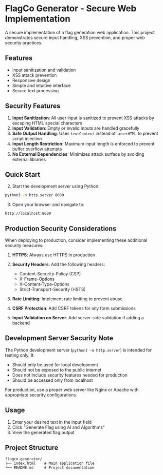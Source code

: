 # FlagCo Generator - Secure Web Implementation

A secure implementation of a flag generation web application. This project demonstrates secure input handling, XSS prevention, and proper web security practices.

## Features

- Input sanitization and validation
- XSS attack prevention
- Responsive design
- Simple and intuitive interface
- Secure text processing

## Security Features

1. **Input Sanitization**: All user input is sanitized to prevent XSS attacks by escaping HTML special characters
2. **Input Validation**: Empty or invalid inputs are handled gracefully
3. **Safe Output Handling**: Uses `textContent` instead of `innerHTML` to prevent script injection
4. **Input Length Restriction**: Maximum input length is enforced to prevent buffer overflow attempts
5. **No External Dependencies**: Minimizes attack surface by avoiding external libraries

## Quick Start

2. Start the development server using Python:

```bash
python3 -m http.server 8000
```

3. Open your browser and navigate to:
```
http://localhost:8000
```

## Production Security Considerations

When deploying to production, consider implementing these additional security measures:

1. **HTTPS**: Always use HTTPS in production
2. **Security Headers**: Add the following headers:
   - Content-Security-Policy (CSP)
   - X-Frame-Options
   - X-Content-Type-Options
   - Strict-Transport-Security (HSTS)

3. **Rate Limiting**: Implement rate limiting to prevent abuse
4. **CSRF Protection**: Add CSRF tokens for any form submissions
5. **Input Validation on Server**: Add server-side validation if adding a backend

## Development Server Security Note

The Python development server (`python3 -m http.server`) is intended for testing only. It:
- Should only be used for local development
- Should not be exposed to the public internet
- Does not include security features needed for production
- Should be accessed only from localhost

For production, use a proper web server like Nginx or Apache with appropriate security configurations.

## Usage

1. Enter your desired text in the input field
2. Click "Generate Flag using AI and Algorithms"
3. View the generated flag output

## Project Structure

```
flagco-generator/
├── index.html    # Main application file
└── README.md     # Project documentation
```

